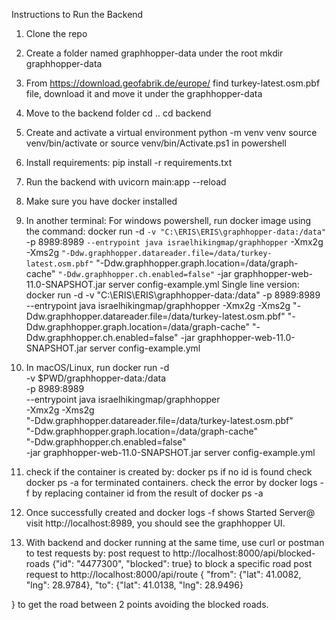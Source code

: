 Instructions to Run the Backend
1. Clone the repo
2. Create a folder named graphhopper-data under the root
  mkdir graphhopper-data
3. From https://download.geofabrik.de/europe/ find turkey-latest.osm.pbf file, download it and move it under the graphhopper-data
4. Move to the backend folder
cd ..
cd backend
6. Create and activate a virtual environment
python -m venv venv
source venv/bin/activate or source venv/bin/Activate.ps1 in powershell
7. Install requirements:
pip install -r requirements.txt
8. Run the backend with
uvicorn main:app --reload
10. Make sure you have docker installed
11. In another terminal:
For windows powershell, run docker image using the command:
docker run -d `
  -v "C:\ERIS\ERIS\graphhopper-data:/data" `
  -p 8989:8989 `
  --entrypoint java israelhikingmap/graphhopper `
  -Xmx2g -Xms2g `
  "-Ddw.graphhopper.datareader.file=/data/turkey-latest.osm.pbf" `
  "-Ddw.graphhopper.graph.location=/data/graph-cache" `
  "-Ddw.graphhopper.ch.enabled=false" `
  -jar graphhopper-web-11.0-SNAPSHOT.jar server config-example.yml
Single line version:
docker run -d -v "C:\ERIS\ERIS\graphhopper-data:/data" -p 8989:8989 --entrypoint java israelhikingmap/graphhopper -Xmx2g -Xms2g "-Ddw.graphhopper.datareader.file=/data/turkey-latest.osm.pbf" "-Ddw.graphhopper.graph.location=/data/graph-cache" "-Ddw.graphhopper.ch.enabled=false" -jar graphhopper-web-11.0-SNAPSHOT.jar server config-example.yml

13. In macOS/Linux, run
 docker run -d \
  -v $PWD/graphhopper-data:/data \
  -p 8989:8989 \
  --entrypoint java israelhikingmap/graphhopper \
  -Xmx2g -Xms2g \
  "-Ddw.graphhopper.datareader.file=/data/turkey-latest.osm.pbf" \
  "-Ddw.graphhopper.graph.location=/data/graph-cache" \
  "-Ddw.graphhopper.ch.enabled=false" \
  -jar graphhopper-web-11.0-SNAPSHOT.jar server config-example.yml

14. check if the container is created by:
docker ps
if no id is found check docker ps -a for terminated containers. check the error by
docker logs -f <container-id>
by replacing container id from the result of docker ps -a 

15. Once successfully created and docker logs -f <container-id> shows Started Server@ visit http://localhost:8989, you should see the graphhopper UI.
16. With backend and docker running at the same time, use curl or postman to test requests by:
    post request to   http://localhost:8000/api/blocked-roads
    {"id": "4477300", "blocked": true}
    to block a specific road
    post request to  http://localhost:8000/api/route
    {
    "from": {"lat": 41.0082, "lng": 28.9784},
    "to": {"lat": 41.0138, "lng": 28.9496}

  }
  to get the road between 2 points avoiding the blocked roads.
  
